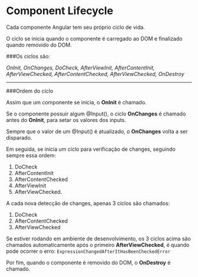 # Component Lifecycle

Cada componente Angular tem seu próprio ciclo de vida.

O ciclo se inicia quando o componente é carregado ao DOM e finalizado quando removido do DOM.

###Os ciclos são: 

_OnInit, OnChanges, DoCheck, AfterViewInit, AfterContentInit, AfterViewChecked, AfterContentChecked, AfterViewChecked, OnDestroy_

---

###Ordem do ciclo

Assim que um componente se inicia, o **OnInit** é chamado. 

Se o componente possuir algum @Input(), o ciclo **OnChanges** é chamado antes do **OnInit**, para setar os valores dos inputs.

Sempre que o valor de um @Input() é atualizado, o **OnChanges** volta a ser disparado.

Em seguida, se inicia um ciclo para verificação de changes, seguindo sempre essa ordem: 

1. DoCheck
1. AfterContentInit
1. AfterContentChecked
1. AfterViewInit
1. AfterViewChecked.

A cada nova detecção de changes, apenas 3 ciclos são chamados:

1. DoCheck
1. AfterContentChecked
1. AfterViewChecked

Se estiver rodando em ambiente de desenvolvimento, os 3 ciclos acima são chamados automaticamente após o primeiro **AfterViewChecked**,
é quando pode ocorrer o erro:
`ExpressionChangedAfterItHasBeenCheckedError`

Por fim, quando o componente é removido do DOM, o **OnDestroy** é chamado.
